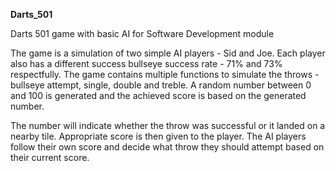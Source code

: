 **Darts_501**

Darts 501 game with basic AI for Software Development module

The game is a simulation of two simple AI players - Sid and Joe. Each player also has a different success bullseye success rate - 71% and 73% respectfully. 
The game contains multiple functions to simulate the throws - bullseye attempt, single, double and treble. A random number between 0 and 100 is generated and the achieved score is based on the generated number. </br>

The number will indicate whether the throw was successful or it landed on a nearby tile. Appropriate score is then given to the player. The AI players follow their own score and decide what throw they should attempt based on their current score. 

